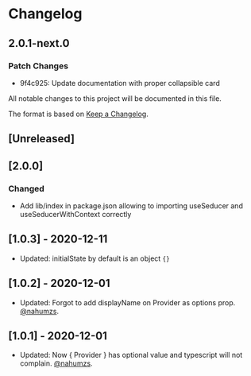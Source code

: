 # Changelog

## 2.0.1-next.0

### Patch Changes

- 9f4c925: Update documentation with proper collapsible card

All notable changes to this project will be documented in this file.

The format is based on [Keep a Changelog](https://keepachangelog.com/en/1.0.0/).

## [Unreleased]

## [2.0.0]

### Changed

- Add lib/index in package.json allowing to importing useSeducer and useSeducerWithContext correctly

## [1.0.3] - 2020-12-11

- Updated: initialState by default is an object `{}`

## [1.0.2] - 2020-12-01

- Updated: Forgot to add displayName on Provider as options prop. [@nahumzs](https://github.com/nahumzs).

## [1.0.1] - 2020-12-01

- Updated: Now { Provider } has optional value and typescript will not complain. [@nahumzs](https://github.com/nahumzs).
